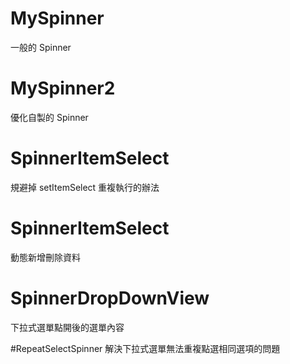 # MySpinner
一般的 Spinner

# MySpinner2
優化自製的 Spinner

# SpinnerItemSelect
規避掉 setItemSelect 重複執行的辦法

# SpinnerItemSelect
動態新增刪除資料

# SpinnerDropDownView
下拉式選單點開後的選單內容

#RepeatSelectSpinner
解決下拉式選單無法重複點選相同選項的問題
